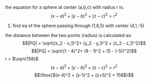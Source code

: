 the equation for a sphere at center (a,b,c) with radius r is:
$$(x-a)^2 + (y-b)^2 + (z-c)^2 = r^2 $$

1. find eq of the sphere passing through (1,8,5) with center (4,1,-5)

the distance between the two points (radius) is calculated as: $$|PQ| = \sqrt{(x_2 - x_1)^2+ (y_2 - y_1)^2 + (z_2 - z_1)^2}$$
$$|PQ| = \sqrt{(1 - 4)^2+ (8 - 1)^2 + (5 - (-5))^2}$$
r = $\sqrt{158}$
$$(x-a)^2 + (y-b)^2 + (z-c)^2 = r^2 $$
$$\fbox{$(x-4)^2 + (y-1)^2 + (z+5)^2 = 158$}$$